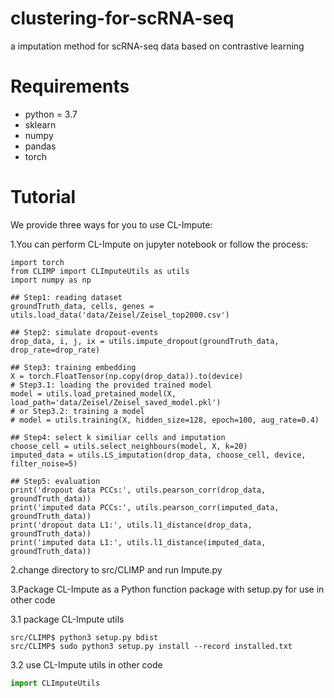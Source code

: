 # clustering-for-scRNA-seq

a imputation method for scRNA-seq data based on contrastive learning

# Requirements

- python = 3.7
- sklearn
- numpy
- pandas
- torch


# Tutorial

We provide three ways for you to use CL-Impute:

1.You can perform CL-Impute on jupyter notebook or follow the process:


```
import torch
from CLIMP import CLImputeUtils as utils
import numpy as np

## Step1: reading dataset
groundTruth_data, cells, genes = utils.load_data('data/Zeisel/Zeisel_top2000.csv')

## Step2: simulate dropout-events
drop_data, i, j, ix = utils.impute_dropout(groundTruth_data, drop_rate=drop_rate)

## Step3: training embedding
X = torch.FloatTensor(np.copy(drop_data)).to(device)
# Step3.1: loading the provided trained model
model = utils.load_pretained_model(X, load_path='data/Zeisel/Zeisel_saved_model.pkl')
# or Step3.2: training a model
# model = utils.training(X, hidden_size=128, epoch=100, aug_rate=0.4)

## Step4: select k similiar cells and imputation
choose_cell = utils.select_neighbours(model, X, k=20)
imputed_data = utils.LS_imputation(drop_data, choose_cell, device, filter_noise=5)

## Step5: evaluation
print('dropout data PCCs:', utils.pearson_corr(drop_data, groundTruth_data))
print('imputed data PCCs:', utils.pearson_corr(imputed_data, groundTruth_data))
print('dropout data L1:', utils.l1_distance(drop_data, groundTruth_data))
print('imputed data L1:', utils.l1_distance(imputed_data, groundTruth_data))

```





2.change directory to src/CLIMP and run Impute.py

3.Package CL-Impute as a Python function package with setup.py for use in other code

3.1 package CL-Impute utils
```shell
src/CLIMP$ python3 setup.py bdist
src/CLIMP$ sudo python3 setup.py install --record installed.txt
```
3.2 use CL-Impute utils in other code
```python
import CLImputeUtils
```
